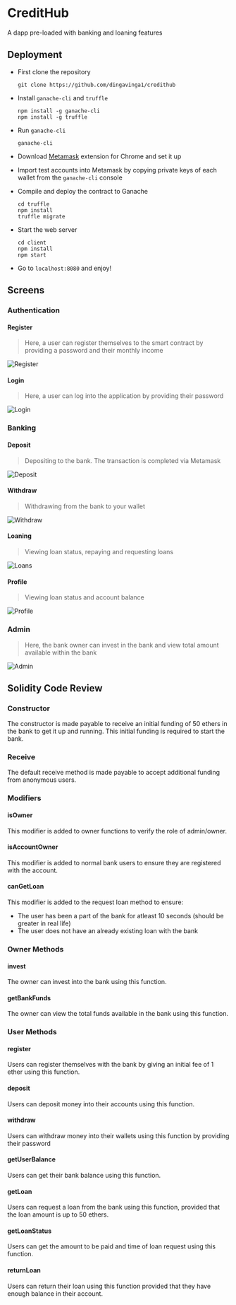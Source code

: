 # CreditHub

A dapp pre-loaded with banking and loaning features

## Deployment
- First clone the repository
  ```
  git clone https://github.com/dingavinga1/credithub
  ```

- Install `ganache-cli` and `truffle`
  ```
  npm install -g ganache-cli
  npm install -g truffle
  ```

- Run `ganache-cli`
  ```
  ganache-cli
  ```

- Download [Metamask](https://chromewebstore.google.com/detail/metamask/nkbihfbeogaeaoehlefnkodbefgpgknn) extension for Chrome and set it up
- Import test accounts into Metamask by copying private keys of each wallet from the `ganache-cli` console

- Compile and deploy the contract to Ganache
  ```
  cd truffle
  npm install
  truffle migrate
  ```

- Start the web server
  ```
  cd client
  npm install
  npm start
  ```

- Go to `localhost:8080` and enjoy!

## Screens

### Authentication

#### Register
> Here, a user can register themselves to the smart contract by providing a password and their monthly income

![Register](./assets/Register.png)

#### Login 
> Here, a user can log into the application by providing their password

![Login](./assets/Login.png)

### Banking 

#### Deposit
> Depositing to the bank. The transaction is completed via Metamask

![Deposit](./assets/Deposit.png)

#### Withdraw
> Withdrawing from the bank to your wallet

![Withdraw](./assets/Withdraw.png)

#### Loaning 
> Viewing loan status, repaying and requesting loans

![Loans](./assets/Loan.png)

#### Profile
> Viewing loan status and account balance

![Profile](./assets/Profile.png)

### Admin
> Here, the bank owner can invest in the bank and view total amount available within the bank

![Admin](./assets/Admin.png)

## Solidity Code Review

### Constructor
The constructor is made payable to receive an initial funding of 50 ethers in the bank to get it up and running. This initial funding is required to start the bank.

### Receive
The default receive method is made payable to accept additional funding from anonymous users.

### Modifiers

#### isOwner
This modifier is added to owner functions to verify the role of admin/owner.

#### isAccountOwner
This modifier is added to normal bank users to ensure they are registered with the account.

#### canGetLoan
This modifier is added to the request loan method to ensure:
- The user has been a part of the bank for atleast 10 seconds (should be greater in real life)
- The user does not have an already existing loan with the bank



### Owner Methods

#### invest 
The owner can invest into the bank using this function.

#### getBankFunds
The owner can view the total funds available in the bank using this function.



### User Methods

#### register
Users can register themselves with the bank by giving an initial fee of 1 ether using this function.

#### deposit
Users can deposit money into their accounts using this function.

#### withdraw
Users can withdraw money into their wallets using this function by providing their password

#### getUserBalance
Users can get their bank balance using this function.

#### getLoan
Users can request a loan from the bank using this function, provided that the loan amount is up to 50 ethers.

#### getLoanStatus
Users can get the amount to be paid and time of loan request using this function.

#### returnLoan
Users can return their loan using this function provided that they have enough balance in their account.


